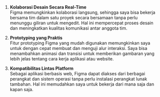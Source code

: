 1. **Kolaborasi Desain Secara Real-Time**  
   Figma memungkinkan kolaborasi langsung, sehingga saya bisa bekerja bersama tim dalam satu proyek secara bersamaan tanpa perlu menunggu giliran untuk mengedit. Hal ini mempercepat proses desain dan meningkatkan kualitas komunikasi antar anggota tim.

2. **Prototyping yang Praktis**  
   Fitur prototyping Figma yang mudah digunakan memungkinkan saya untuk dengan cepat membuat dan menguji alur interaksi. Saya bisa menambahkan animasi dan transisi untuk memberikan gambaran yang lebih jelas tentang cara kerja aplikasi atau website.

3. **Kompatibilitas Lintas Platform**  
   Sebagai aplikasi berbasis web, Figma dapat diakses dari berbagai perangkat dan sistem operasi tanpa perlu instalasi perangkat lunak tambahan. Hal ini memudahkan saya untuk bekerja dari mana saja dan kapan saja.